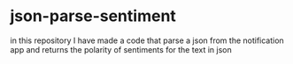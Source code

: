 # json-parse-sentiment
in this repository I have made a code that parse a json from the notification app and returns the polarity of sentiments for the text in json 
